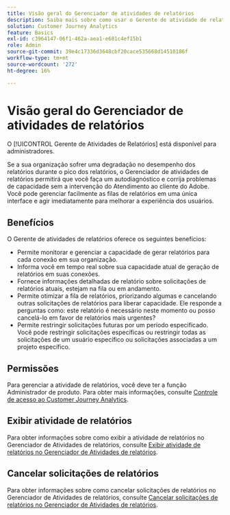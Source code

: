 ```yaml
---
title: Visão geral do Gerenciador de atividades de relatórios
description: Saiba mais sobre como usar o Gerente de atividade de relatórios para diagnosticar e corrigir problemas de capacidade durante o pico dos relatórios.
solution: Customer Journey Analytics
feature: Basics
exl-id: c3964147-06f1-462a-aea1-e681c4ef15b1
role: Admin
source-git-commit: 39e4c17336d3648cbf20cace535668d14510186f
workflow-type: tm+mt
source-wordcount: '272'
ht-degree: 16%

---
```


# Visão geral do Gerenciador de atividades de relatórios

O [!UICONTROL Gerente de Atividades de Relatórios] está disponível para administradores.

Se a sua organização sofrer uma degradação no desempenho dos relatórios durante o pico dos relatórios, o Gerenciador de atividades de relatórios permitirá que você faça um autodiagnóstico e corrija problemas de capacidade sem a intervenção do Atendimento ao cliente do Adobe. Você pode gerenciar facilmente as filas de relatórios em uma única interface e agir imediatamente&#x200B;&#x200B; para melhorar a experiência dos usuários.

## Benefícios

O Gerente de atividades de relatórios oferece os seguintes benefícios:

* Permite monitorar e gerenciar a capacidade de gerar relatórios para cada conexão em sua organização.
* Informa você em tempo real sobre sua capacidade atual de geração de relatórios em suas conexões.
* Fornece informações detalhadas de relatório sobre solicitações de relatórios atuais, estejam na fila ou em andamento.
* Permite otimizar a fila de relatórios, priorizando algumas e cancelando outras solicitações de relatórios para liberar capacidade. Ele responde a perguntas como: este relatório é necessário neste momento ou posso cancelá-lo em favor de relatórios mais urgentes?
* Permite restringir solicitações futuras por um período especificado. Você pode restringir solicitações específicas ou restringir todas as solicitações de um usuário específico ou solicitações associadas a um projeto específico.

## Permissões

<!-- update for CJA -->

Para gerenciar a atividade de relatórios, você deve ter a função Administrador de produto. Para obter mais informações, consulte [Controle de acesso ao Customer Journey Analytics](/help/technotes/access-control.md).

## Exibir atividade de relatórios

Para obter informações sobre como exibir a atividade de relatórios no Gerenciador de Atividades de relatórios, consulte [Exibir atividade de relatórios no Gerenciador de Atividades de relatórios](/help/reporting-activity-manager/reporting-activity.md).

## Cancelar solicitações de relatórios

Para obter informações sobre como cancelar solicitações de relatórios no Gerenciador de Atividades de relatórios, consulte [Cancelar solicitações de relatórios no Gerenciador de Atividades de relatórios](/help/reporting-activity-manager/reporting-activity-cancel-requests.md).
